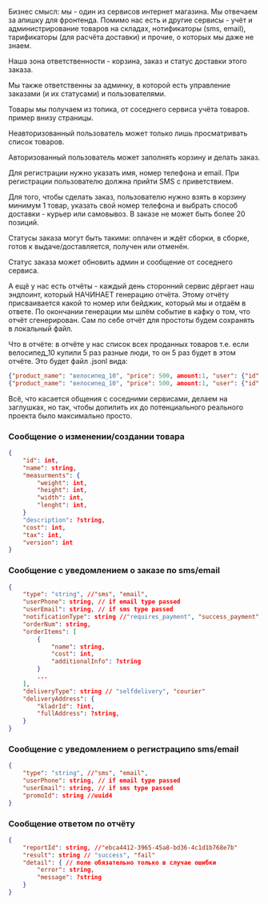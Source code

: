 Бизнес смысл: мы - один из сервисов интернет магазина. Мы отвечаем за апишку для фронтенда. Помимо нас есть и другие сервисы - учёт и администрирование товаров на складах, нотификаторы (sms, email), тарификаторы (для расчёта доставки) и прочие, о которых мы даже не знаем.

Наша зона ответственности - корзина, заказ и статус доставки этого заказа.

Мы также ответственны за админку, в которой есть управление заказами (и их статусами) и пользователями.

Товары мы получаем из топика, от соседнего сервиса учёта товаров. пример внизу страницы.

Неавторизованный пользователь может только лишь просматривать список товаров.

Авторизованный пользователь может заполнять корзину и делать заказ.

Для регистрации нужно указать имя, номер телефона и email. При регистрации пользователю должна прийти SMS с приветствием.

Для того, чтобы сделать заказ, пользователю нужно взять в корзину минимум 1 товар, указать свой номер телефона и выбрать способ доставки - курьер или самовывоз. В заказе не может быть более 20 позиций.

Статусы заказа могут быть такими: оплачен и ждёт сборки, в сборке, готов к выдаче/доставляется, получен или отменён.

Статус заказа может обновить админ и сообщение от соседнего сервиса.

А ещё у нас есть отчёты - каждый день сторонний сервис дёргает наш эндпоинт, который НАЧИНАЕТ генерацию отчёта. Этому отчёту присваивается какой то номер или бейджик, который мы и отдаём в ответе. По окончании генерации мы шлём событие в кафку о том, что отчёт сгенерирован. Сам по себе отчёт для простоты будем сохранять в локальный файл.

Что в отчёте: в отчёте у нас список всех проданных товаров т.е. если велосипед_10 купили 5 раз разные люди, то он 5 раз будет в этом отчёте. Это будет файл .jsonl вида:

```json
{"product_name": "велосипед_10", "price": 500, amount:1, "user": {"id":1}}
{"product_name": "велосипед_10", "price": 500, amount:1, "user": {"id":2}}
```

Всё, что касается общения с соседними сервисами, делаем на заглушках, но так, чтобы допилить их до потенциального реального проекта было максимально просто.

### Сообщение о изменении/создании товара

```json
{
	"id": int,
	"name": string,
	"measurments": {
		"weight": int,
		"height": int,
		"width": int,
		"lenght": int,
	}
	"description": ?string,
	"cost": int,
	"tax": int,
	"version": int
}
```

### Сообщение с уведомлением о заказе по sms/email

```json
{
	"type": "string", //"sms", "email",
	"userPhone": string, // if email type passed
	"userEmail": string, // if sms type passed
	"notificationType": string //"requires_payment", "success_payment", "completed"
	"orderNum": string,
	"orderItems": [
		{
			"name": string,
			"cost": int,
			"additionalInfo": ?string
		}
		...
	],
	"deliveryType": string // "selfdelivery", "courier"
	"deliveryAddress": {
		"kladrId": ?int,
		"fullAddress": ?string,
	}
}
```

### Сообщение с уведомлением о регистраципо sms/email

```json
{
	"type": "string", //"sms", "email",
	"userPhone": string, // if email type passed
	"userEmail": string, // if sms type passed
	"promoId": string //uuid4
}
```

### Сообщение ответом по отчёту

```json
{
	"reportId": string, //"ebca4412-3965-45a8-bd36-4c1d1b768e7b"
	"result": string // "success", "fail"
	"detail": { // поле обязательно только в случае ошибки
		"error": string,
		"message": ?string
	}
}
```